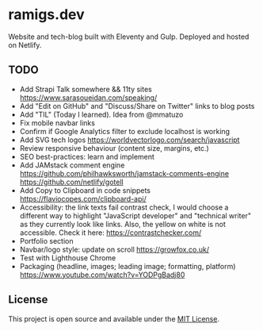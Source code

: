 # ramigs.dev

Website and tech-blog built with Eleventy and Gulp. Deployed and hosted on Netlify.

## TODO

- Add Strapi Talk somewhere && 11ty sites
  https://www.sarasoueidan.com/speaking/
- Add "Edit on GitHub" and "Discuss/Share on Twitter" links to blog posts
- Add "TIL" (Today I learned). Idea from @mmatuzo
- Fix mobile navbar links
- Confirm if Google Analytics filter to exclude localhost is working
- Add SVG tech logos
  https://worldvectorlogo.com/search/javascript
- Review responsive behaviour (content size, margins, etc.)
- SEO best-practices: learn and implement
- Add JAMstack comment engine
  https://github.com/philhawksworth/jamstack-comments-engine
  https://github.com/netlify/gotell
- Add Copy to Clipboard in code snippets
  https://flaviocopes.com/clipboard-api/
- Accessibility: the link texts fail contrast check, I would choose a different way to highlight "JavaScript developer" and "technical writer" as they currently look like links. Also, the yellow on white is not accessible. Check it here: https://contrastchecker.com/
- Portfolio section
- Navbar/logo style: update on scroll
  https://growfox.co.uk/
- Test with Lighthouse Chrome
- Packaging (headline, images; leading image; formatting, platform)
  https://www.youtube.com/watch?v=YODPgBadj80

## License

This project is open source and available under the [MIT License](LICENSE).
